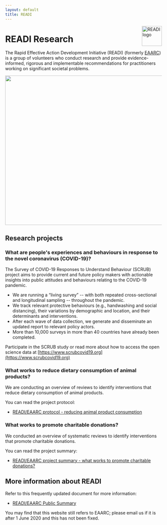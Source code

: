 ```yaml
---
layout: default
title: READI
---
```


<img src="/assets/noun_Target_804778.png" alt="READI logo" title="READI logo" style="width: 64px; float: right; margin: 0;"> 

# READI Research

The Rapid Effective Action Development Initiative (READI) (formerly [EAARC](https://www.eaarc.org/)) is a group of volunteers who conduct research and provide evidence-informed, rigorous and implementable recommendations for practitioners working on significant societal problems. 

<p align="center">
<img src="https://drive.google.com/uc?export=view&id=1GwKcWCGB4jLSqVB3lA6ZK0PGbTnfsKtV" height="480" width="680">
</p> 

## Research projects

### What are people's experiences and behaviours in response to the novel coronavirus (COVID-19)?

The Survey of COVID-19 Responses to Understand Behaviour (SCRUB) project aims to provide current and future policy makers with actionable insights into public attitudes and behaviours relating to the COVID-19 pandemic.

* We are running a “living survey” -- with both repeated cross-sectional and longitudinal sampling -- throughout the pandemic. 
* We track relevant protective behaviours (e.g., handwashing and social distancing), their variations by demographic and location, and their determinants and interventions.
* After each wave of data collection, we generate and disseminate an updated report to relevant policy actors. 
* More than 10,000 surveys in more than 40 countries have already been completed.

Participate in the SCRUB study or read more about how to access the open science data at [https://www.scrubcovid19.org](https://www.scrubcovid19.org)

### What works to reduce dietary consumption of animal products?

We are conducting an overview of reviews to identify interventions that reduce dietary consumption of animal products.

You can read the project protocol:

- [READI/EAARC protocol - reducing animal product consumption](https://docs.google.com/document/d/1zqUPNGktRz6emp0WsPmmVjkOitiW7XdWS55YgBTNnp0/edit?usp=sharing)

### What works to promote charitable donations?

We conducted an overview of systematic reviews to identify interventions that promote charitable donations.

You can read the project summary:

- [READI/EAARC project summary - what works to promote charitable donations?](https://docs.google.com/document/d/1osAwuO1J9L2z3PDGQn6UkFEA-4vs5WV9eJ5hAASnS7o/edit?usp=sharing)

## More information about READI

Refer to this frequently updated document for more information:

- [READI/EAARC Public Summary](https://docs.google.com/document/d/1VSPoy2Ps7NQqFgERjKUXH-8tiEHNTuVZ-L6MY6YWpyk/edit?usp=sharing)

You may find that this website still refers to EAARC; please email us if it is after 1 June 2020 and this has not been fixed.
